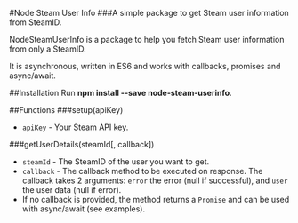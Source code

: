 #Node Steam User Info
###A simple package to get Steam user information from SteamID.

NodeSteamUserInfo is a package to help you fetch Steam user information from only a SteamID.

It is asynchronous, written in ES6 and works with callbacks, promises and async/await.

##Installation
Run **npm install --save node-steam-userinfo**.

##Functions
###setup(apiKey)
* `apiKey` - Your Steam API key.

###getUserDetails(steamId[, callback])
* `steamId` - The SteamID of the user you want to get.
* `callback` - The callback method to be executed on response. The callback takes 2 arguments: `error` the error (null
if successful), and `user` the user data (null if error).
* If no callback is provided, the method returns a `Promise` and can be used with async/await (see examples).
